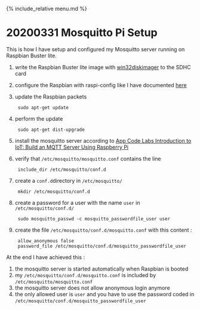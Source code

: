 {% include_relative menu.md %}

# 20200331 Mosquitto Pi Setup

This is how I have setup and configured my Mosquitto server running on Raspbian Buster lite.

1. write the Raspbian Buster lite image with [win32diskimager](https://sourceforge.net/projects/win32diskimager/) to the SDHC card
2. configure the Raspbian with raspi-config like I have documented [here](https://andrerolfs.github.io/20170426_Raspberry_Pi_raspi-config.html)
3. update the Raspbian packets

        sudo apt-get update
        
4. perform the update

        sudo apt-get dist-upgrade
        
5. install the mosquitto server according to [App Code Labs
 Introduction to IoT: Build an MQTT Server Using Raspberry Pi](https://appcodelabs.com/introduction-to-iot-build-an-mqtt-server-using-raspberry-pi)

6. verify that `/etc/mosquitto/mosquitto.conf` contains the line

        include_dir /etc/mosquitto/conf.d

7. create a `conf.d`directory in `/etc/mosquitto/`

        mkdir /etc/mosquitto/conf.d

8. create a password for a user with the name `user` in `/etc/mosquitto/conf.d/`

        sudo mosquitto_passwd -c mosquitto_passwordfile_user user
   
9. create the file `/etc/mosquitto/conf.d/mosquitto.conf` with this content :

        allow_anonymous false
        password_file /etc/mosquitto/conf.d/mosquitto_passwordfile_user
   
At the end I have achieved this :

1. the mosquitto server is started automatically when Raspbian is booted
2. my `/etc/mosquitto/conf.d/mosquitto.conf` is included by `/etc/mosquitto/mosquitto.conf`
3. the mosquitto server does not allow anonymous login anymore
4. the only allowed user is `user` and you have to use the password coded in `/etc/mosquitto/conf.d/mosquitto_passwordfile_user`

